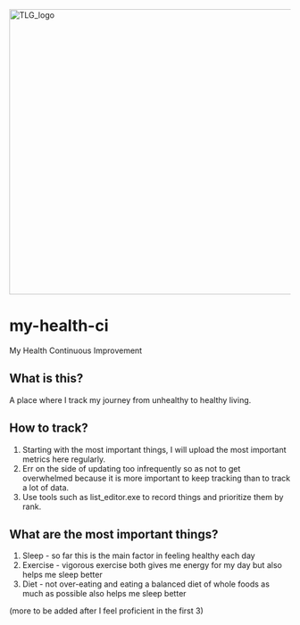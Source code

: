 <img width="512" alt="TLG_logo" src="https://github.com/user-attachments/assets/b94b009d-539b-488a-b8d1-183df51bfb12">

# my-health-ci
My Health Continuous Improvement

## What is this?
A place where I track my journey from unhealthy to healthy living.

## How to track?
1. Starting with the most important things, I will upload the most important metrics here regularly.
0. Err on the side of updating too infrequently so as not to get overwhelmed because it is more important to keep tracking than to track a lot of data.
0. Use tools such as list_editor.exe to record things and prioritize them by rank.

## What are the most important things?
1. Sleep - so far this is the main factor in feeling healthy each day
2. Exercise - vigorous exercise both gives me energy for my day but also helps me sleep better
3. Diet - not over-eating and eating a balanced diet of whole foods as much as possible also helps me sleep better

(more to be added after I feel proficient in the first 3)
